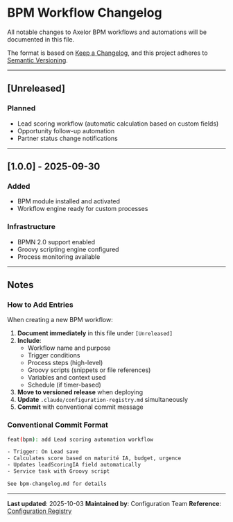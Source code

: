 # BPM Workflow Changelog

All notable changes to Axelor BPM workflows and automations will be documented in this file.

The format is based on [Keep a Changelog](https://keepachangelog.com/en/1.0.0/),
and this project adheres to [Semantic Versioning](https://semver.org/spec/v2.0.0.html).

---

## [Unreleased]

### Planned
- Lead scoring workflow (automatic calculation based on custom fields)
- Opportunity follow-up automation
- Partner status change notifications

---

## [1.0.0] - 2025-09-30

### Added
- BPM module installed and activated
- Workflow engine ready for custom processes

### Infrastructure
- BPMN 2.0 support enabled
- Groovy scripting engine configured
- Process monitoring available

---

## Notes

### How to Add Entries

When creating a new BPM workflow:

1. **Document immediately** in this file under `[Unreleased]`
2. **Include**:
   - Workflow name and purpose
   - Trigger conditions
   - Process steps (high-level)
   - Groovy scripts (snippets or file references)
   - Variables and context used
   - Schedule (if timer-based)
3. **Move to versioned release** when deploying
4. **Update** `.claude/configuration-registry.md` simultaneously
5. **Commit** with conventional commit message

### Conventional Commit Format

```bash
feat(bpm): add Lead scoring automation workflow

- Trigger: On Lead save
- Calculates score based on maturité IA, budget, urgence
- Updates leadScoringIA field automatically
- Service task with Groovy script

See bpm-changelog.md for details
```

---

**Last updated**: 2025-10-03
**Maintained by**: Configuration Team
**Reference**: [Configuration Registry](../configuration-registry.md)

